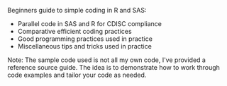 Beginners guide to simple coding in R and SAS:

- Parallel code in SAS and R for CDISC compliance
- Comparative efficient coding practices
- Good programming practices used in practice
- Miscellaneous tips and tricks used in practice

Note: The sample code used is not all my own code, I've provided a reference source guide. The idea is to demonstrate how to work through code examples and tailor your code as needed.
